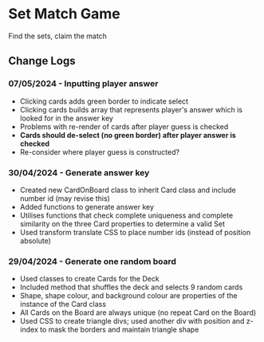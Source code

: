 # Set Match Game

Find the sets, claim the match

## Change Logs

### 07/05/2024 - Inputting player answer

- Clicking cards adds green border to indicate select
- Clicking cards builds array that represents player's answer which is looked for in the answer key
- Problems with re-render of cards after player guess is checked
- **Cards should de-select (no green border) after player answer is checked**
- Re-consider where player guess is constructed?

### 30/04/2024 - Generate answer key

- Created new CardOnBoard class to inherit Card class and include number id (may revise this)
- Added functions to generate answer key
- Utilises functions that check complete uniqueness and complete similarity on the three Card properties to determine a valid Set
- Used transform translate CSS to place number ids (instead of position absolute)

### 29/04/2024 - Generate one random board

- Used classes to create Cards for the Deck
- Included method that shuffles the deck and selects 9 random cards
- Shape, shape colour, and background colour are properties of the instance of the Card class
- All Cards on the Board are always unique (no repeat Card on the Board)
- Used CSS to create triangle divs; used another div with position and z-index to mask the borders and maintain triangle shape
